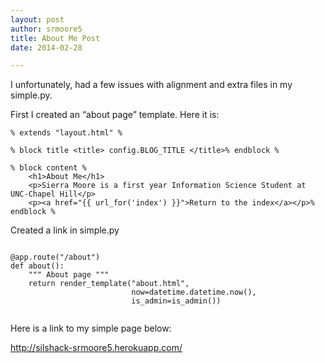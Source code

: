 ```yaml
---
layout: post
author: srmoore5
title: About Me Post
date: 2014-02-28

---
```



I unfortunately, had a few issues with alignment and extra files in my simple.py.

First I created an “about page” template. Here it is:

```
% extends "layout.html" %

% block title <title> config.BLOG_TITLE </title>% endblock %

% block content %
	<h1>About Me</h1>
	<p>Sierra Moore is a first year Information Science Student at UNC-Chapel Hill</p>
	<p><a href="{{ url_for('index') }}">Return to the index</a></p>% endblock %

```


Created a link in simple.py


```

@app.route("/about")
def about():
    """ About page """
    return render_template("about.html", 
                           now=datetime.datetime.now(),
                           is_admin=is_admin())
  
```


Here is a link to my simple page below:

http://silshack-srmoore5.herokuapp.com/

